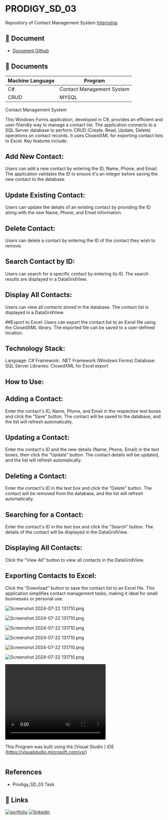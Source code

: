 
# PRODIGY_SD_03

Repository of Contact Management System
[Internship](https://github.com/LizzyTrevisan/Prodigy_SD_03/tree/main)



## 📑 Document
- [Document Github](https://github.com/LizzyTrevisan/Prodigy_SD_03/tree/main)

## 📔 Documents

| Machine Language | Program |
| ------- | ------------ |
| C# |   Contact Management System |
| CRUD | MYSQL |


Contact Management System

This Windows Forms application, developed in C#, provides an efficient and user-friendly way to manage a contact list. The application connects to a SQL Server database to perform CRUD (Create, Read, Update, Delete) operations on contact records. It uses ClosedXML for exporting contact lists to Excel. Key features include:

## Add New Contact: 
Users can add a new contact by entering the ID, Name, Phone, and Email. The application validates the ID to ensure it's an integer before saving the new contact to the database.

## Update Existing Contact: 
Users can update the details of an existing contact by providing the ID along with the new Name, Phone, and Email information.

## Delete Contact: 
Users can delete a contact by entering the ID of the contact they wish to remove.

## Search Contact by ID: 
Users can search for a specific contact by entering its ID. The search results are displayed in a DataGridView.

## Display All Contacts: 
Users can view all contacts stored in the database. The contact list is displayed in a DataGridView.

##Export to Excel: 
Users can export the contact list to an Excel file using the ClosedXML library. The exported file can be saved to a user-defined location.

## Technology Stack:

Language: C#
Framework: .NET Framework (Windows Forms)
Database: SQL Server
Libraries: ClosedXML for Excel export

## How to Use:

## Adding a Contact: 
Enter the contact's ID, Name, Phone, and Email in the respective text boxes and click the "Save" button. The contact will be saved to the database, and the list will refresh automatically.

## Updating a Contact: 
Enter the contact's ID and the new details (Name, Phone, Email) in the text boxes, then click the "Update" button. The contact details will be updated, and the list will refresh automatically.

## Deleting a Contact: 
Enter the contact's ID in the text box and click the "Delete" button. The contact will be removed from the database, and the list will refresh automatically.

## Searching for a Contact: 
Enter the contact's ID in the text box and click the "Search" button. The details of the contact will be displayed in the DataGridView.

## Displaying All Contacts: 
Click the "View All" button to view all contacts in the DataGridView.

## Exporting Contacts to Excel: 
Click the "Download" button to save the contact list to an Excel file.
This application simplifies contact management tasks, making it ideal for small businesses or personal use.


![Screenshot 2024-07-22 131710.png](https://github.com/LizzyTrevisan/Prodigy_SD_03/blob/main/Screenshot%202024-07-22%20220255.png)

![Screenshot 2024-07-22 131710.png](https://raw.githubusercontent.com/LizzyTrevisan/Prodigy_SD_03/main/Screenshot%202024-07-22%20220311.png)

![Screenshot 2024-07-22 131710.png](https://raw.githubusercontent.com/LizzyTrevisan/Prodigy_SD_03/main/Screenshot%202024-07-22%20220357.png)

![Screenshot 2024-07-22 131710.png](https://raw.githubusercontent.com/LizzyTrevisan/Prodigy_SD_03/main/Screenshot%202024-07-22%20220420.png)

![Screenshot 2024-07-22 131710.png](https://raw.githubusercontent.com/LizzyTrevisan/Prodigy_SD_03/main/Screenshot%202024-07-22%20220431.png)

![Screenshot 2024-07-22 131710.png](https://raw.githubusercontent.com/LizzyTrevisan/Prodigy_SD_03/main/Screenshot%202024-07-22%20220454.png)


<video width="320" height="240" controls>
  <source src="video.mov" type="video/mp4">
</video>


This Program was built using the [Visual Studio ] IDE (https://visualstudio.microsoft.com/vs/)
```

```
## References
- Prodigy_SD_03 Task

## 🔗 Links
[![portfolio](https://img.shields.io/badge/my_portfolio-000?style=for-the-badge&logo=ko-fi&logoColor=white)](https://leizianetrevisan.notion.site/Hello-I-m-Leiziane-3801bd1694ac46f8a28fddcca61fe34e/)
[![linkedin](https://img.shields.io/badge/linkedin-0A66C2?style=for-the-badge&logo=linkedin&logoColor=white)](https://www.linkedin.com/)

